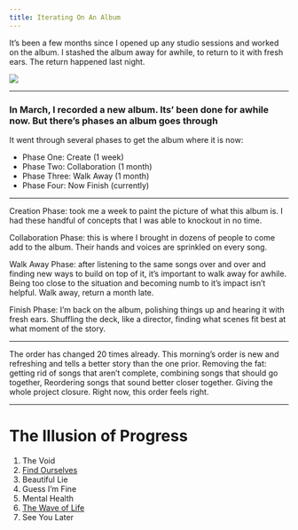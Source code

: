 ```yaml
---
title: Iterating On An Album
---
```


It’s been a few months since I opened up any studio sessions and worked on the album. I stashed the album away for awhile, to return to it with fresh ears. The return happened last night.

![][image-1]

---- 
  
### In March, I recorded a new album. Its’ been done for awhile now. But there’s phases an album goes through

It went through several phases to get the album where it is now:

- Phase One: Create (1 week)
- Phase Two: Collaboration (1 month)
- Phase Three: Walk Away (1 month)
- Phase Four: Now Finish (currently)

---- 

Creation Phase: took me a week to paint the picture of what this album is. I had these handful of concepts that I was able to knockout in no time.

Collaboration Phase: this is where I brought in dozens of people to come add to the album. Their hands and voices are sprinkled on every song.

Walk Away Phase: after listening to the same songs over and over and finding new ways to build on top of it, it’s important to walk away for awhile. Being too close to the situation and becoming numb to it’s impact isn’t helpful. Walk away, return a month late.

Finish Phase: I’m back on the album, polishing things up and hearing it with fresh ears. Shuffling the deck, like a director, finding what scenes fit best at what moment of the story.

---- 

The order has changed 20 times already. This morning’s order is new and refreshing and tells a better story than the one prior. Removing the fat: getting rid of songs that aren’t complete, combining songs that should go together, Reordering songs that sound better closer together. Giving the whole project closure. Right now, this order feels right. 

---- 

# The Illusion of Progress

1. The Void
2. [Find Ourselves][1]
3. Beautiful Lie
4. Guess I’m Fine
5. Mental Health
6. [The Wave of Life][2]
7. See You Later

[1]:	https://nashp.com/find-ourselves-music-video
[2]:	https://nashp.com/the-wave-of-life-music-video

[image-1]:	https://i.imgur.com/xwmzVpW.jpg